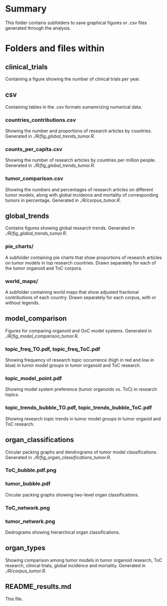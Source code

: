 # Summary

This folder contains subfolders to save graphical figures or .csv files generated through the analysis. 

# Folders and files within

## clinical_trials

Containing a figure showing the number of clinical trials per year.

## csv

Containing tables in the .csv formats sumamrizing numerical data.

### countries_contributions.csv

Showing the number and proportions of research articles by countries. Generated in *./R/fig_global_trends_tumor.R*.

### counts_per_capita.csv

Showing the number of research articles by countries per million people. Generated in *./R/fig_global_trends_tumor.R*.

### tumor_comparison.csv

Showing the numbers and percentages of research articles on different tumor models, along with global incidence and mortality of corresponding tumors in percentage. Generated in *./R/corpus_tumor.R*.

## global_trends

Contains figures showing global research trends. Generated in *./R/fig_global_trends_tumor.R*.

### pie_charts/

A subfolder containing pie charts that show proportions of research articles on tumor models in top research countries. Drawn separately for each of the tumor organoid and ToC corpora.

### world_maps/

A subfolder containing world maps that show adjusted fractional contributions of each country. Drawn separately for each corpus, with or without legends.

## model_comparison

Figures for comparing organoid and OoC model systems. Generated in *./R/fig_model_comparison_tumor.R*.

### topic_freq_TO.pdf, topic_freq_ToC.pdf

Showing frequency of research topic occurrence (high in red and low in blue) in tumor model groups in tumor organoid and ToC research. 

### topic_model_point.pdf

Showing model system preference (tumor organoids vs. ToC) in research topics. 

### topic_trends_bubble_TO.pdf, topic_trends_bubble_ToC.pdf

Showing research topic trends in tumor model groups in tumor orgaoid and ToC research.

## organ_classifications

Circular packing graphs and dendrograms of tumor model classifications. Generated in *./R/fig_organ_classifications_tumor.R*.

### ToC_bubble.pdf.png
### tumor_bubble.pdf

Circular packing graphs showing two-level organ classifications.

### ToC_network.png
### tumor_network.png

Dedrograms showing hierarchical organ classifications. 

## organ_types

Showing comparison among tumor models in tumor organoid research, ToC research, clinical trials, global incidence and mortality. Generated in *./R/corpus_tumor.R*. 

## README_results.md

This file.

